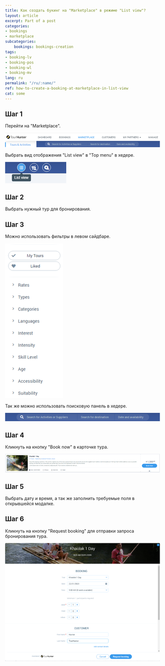 ```yaml
---
title: Как создать букинг на "Marketplace" в режиме "List view"?
layout: article
excerpt: Part of a post
categories: 
- bookings
- marketplace
subcategories:
    bookings: bookings-creation
tags:
- booking-lv
- booking-pos
- booking-wl
- booking-mv
lang: ru
permalink: "/ru/:name/"
ref: how-to-create-a-booking-at-marketplace-in-list-view
cat: some
---
```


## **Шаг 1**

Перейти на "Marketplace".

![How_to_create_a_booking_at_marketplace_in_listview1](/assets/images/how_to_create_a_booking_at_marketplace_in_listview1.png)

Выбрать вид отображения "List view" в "Top menu" в хедере.

![How_to_create_a_booking_at_marketplace_in_listview2](/assets/images/how_to_create_a_booking_at_marketplace_in_listview2.png)

## **Шаг 2**

Выбрать нужный тур для бронирования.

## **Шаг 3**

Можно использовать фильтры в левом сайдбаре.

![How_to_create_a_booking_at_marketplace_in_listview3](/assets/images/how_to_create_a_booking_at_marketplace_in_listview3.png)

Так же можно использовать поисковую панель в хедере.

![How_to_create_a_booking_at_marketplace_in_listview4](/assets/images/how_to_create_a_booking_at_marketplace_in_listview4.png)

## **Шаг 4**

Кликнуть на кнопку "Book now" в карточке тура.

![How_to_create_a_booking_at_marketplace_in_listview6](/assets/images/how_to_create_a_booking_at_marketplace_in_listview6.png)

## **Шаг 5**

Выбрать дату и время, а так же заполнить требуемые поля в открывшейся модалке.

## **Шаг 6**

Кликнуть на кнопку "Request booking" для отправки запроса бронирования тура.

![How_to_create_a_booking_at_marketplace_in_listview5](/assets/images/how_to_create_a_booking_at_marketplace_in_listview5.png)
